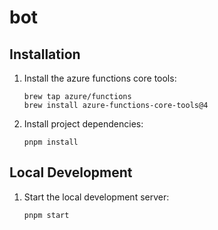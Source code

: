 # bot

## Installation

1. Install the azure functions core tools:

    ```shell
    brew tap azure/functions
    brew install azure-functions-core-tools@4
    ```

2. Install project dependencies:

    ```shell
    pnpm install
    ```

## Local Development

1. Start the local development server:

    ```shell
    pnpm start
    ```
